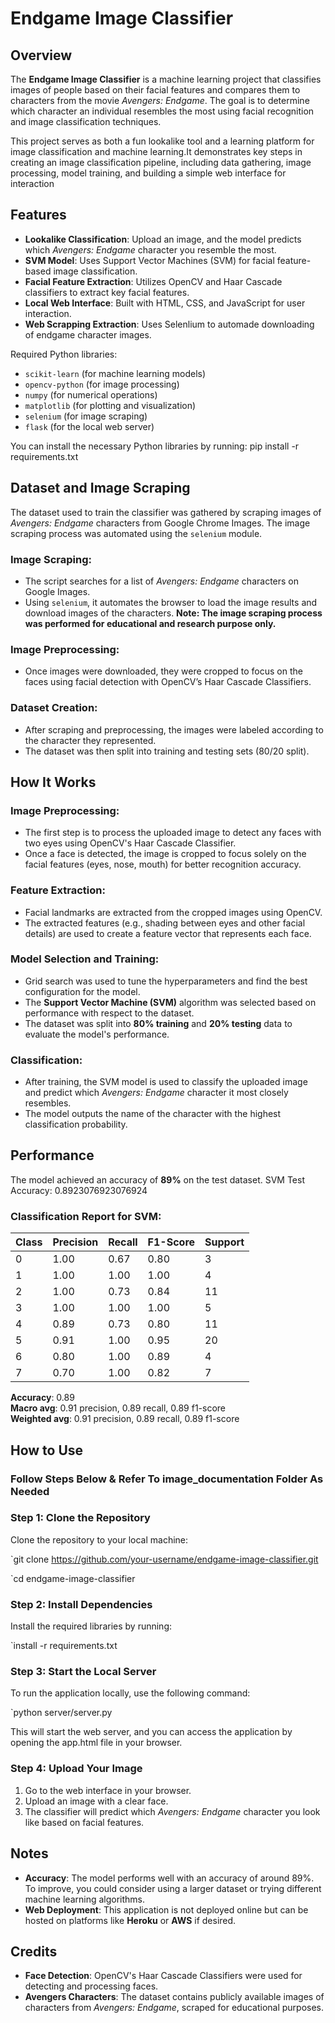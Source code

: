 # Endgame Image Classifier

## Overview

The **Endgame Image Classifier** is a machine learning project that classifies images of people based on their facial features and compares them to characters from the movie *Avengers: Endgame*. The goal is to determine which character an individual resembles the most using facial recognition and image classification techniques.

This project serves as both a fun lookalike tool and a learning platform for image classification and machine learning.It demonstrates key steps in creating an image classification pipeline, including data gathering, image processing, model training, and building a simple web interface for interaction

## Features

- **Lookalike Classification**: Upload an image, and the model predicts which *Avengers: Endgame* character you resemble the most.
- **SVM Model**: Uses Support Vector Machines (SVM) for facial feature-based image classification.
- **Facial Feature Extraction**: Utilizes OpenCV and Haar Cascade classifiers to extract key facial features.
- **Local Web Interface**: Built with HTML, CSS, and JavaScript for user interaction.
- **Web Scrapping Extraction**: Uses Selenlium to automade downloading of endgame character images.


Required Python libraries:
- `scikit-learn` (for machine learning models)
- `opencv-python` (for image processing)
- `numpy` (for numerical operations)
- `matplotlib` (for plotting and visualization)
- `selenium` (for image scraping)
- `flask` (for the local web server)

You can install the necessary Python libraries by running:
pip install -r requirements.txt


## Dataset and Image Scraping

The dataset used to train the classifier was gathered by scraping images of *Avengers: Endgame* characters from Google Chrome Images. The image scraping process was automated using the `selenium` module.

### Image Scraping:
- The script searches for a list of *Avengers: Endgame* characters on Google Images.
- Using `selenium`, it automates the browser to load the image results and download images of the characters.
**Note: The image scraping process was performed for educational and research purpose only.**

### Image Preprocessing:
- Once images were downloaded, they were cropped to focus on the faces using facial detection with OpenCV’s Haar Cascade Classifiers.

### Dataset Creation:
- After scraping and preprocessing, the images were labeled according to the character they represented.
- The dataset was then split into training and testing sets (80/20 split).

## How It Works

### Image Preprocessing:
- The first step is to process the uploaded image to detect any faces with two eyes using OpenCV's Haar Cascade Classifier.
- Once a face is detected, the image is cropped to focus solely on the facial features (eyes, nose, mouth) for better recognition accuracy.
  
### Feature Extraction:
- Facial landmarks are extracted from the cropped images using OpenCV.
- The extracted features (e.g., shading between eyes and other facial details) are used to create a feature vector that represents each face.

### Model Selection and Training:
- Grid search was used to tune the hyperparameters and find the best configuration for the model.
- The **Support Vector Machine (SVM)** algorithm was selected based on performance with respect to the dataset.
- The dataset was split into **80% training** and **20% testing** data to evaluate the model's performance.

### Classification:
- After training, the SVM model is used to classify the uploaded image and predict which *Avengers: Endgame* character it most closely resembles.
- The model outputs the name of the character with the highest classification probability.


## Performance

The model achieved an accuracy of **89%** on the test dataset.
SVM Test Accuracy: 0.8923076923076924

### Classification Report for SVM:

| Class | Precision | Recall | F1-Score | Support |
|-------|-----------|--------|----------|---------|
| 0     | 1.00      | 0.67   | 0.80     | 3       |
| 1     | 1.00      | 1.00   | 1.00     | 4       |
| 2     | 1.00      | 0.73   | 0.84     | 11      |
| 3     | 1.00      | 1.00   | 1.00     | 5       |
| 4     | 0.89      | 0.73   | 0.80     | 11      |
| 5     | 0.91      | 1.00   | 0.95     | 20      |
| 6     | 0.80      | 1.00   | 0.89     | 4       |
| 7     | 0.70      | 1.00   | 0.82     | 7       |

**Accuracy**: 0.89  
**Macro avg**: 0.91 precision, 0.89 recall, 0.89 f1-score  
**Weighted avg**: 0.91 precision, 0.89 recall, 0.89 f1-score


## How to Use

### Follow Steps Below & Refer To image_documentation Folder As Needed

### Step 1: Clone the Repository

Clone the repository to your local machine:

`git clone https://github.com/your-username/endgame-image-classifier.git

`cd endgame-image-classifier


### Step 2: Install Dependencies

Install the required libraries by running:

`install -r requirements.txt



### Step 3: Start the Local Server

To run the application locally, use the following command:

`python server/server.py


This will start the web server, and you can access the application by opening the app.html file in your browser.

### Step 4: Upload Your Image

1. Go to the web interface in your browser.
2. Upload an image with a clear face.
3. The classifier will predict which *Avengers: Endgame* character you look like based on facial features.



## Notes

- **Accuracy**: The model performs well with an accuracy of around 89%. To improve, you could consider using a larger dataset or trying different machine learning algorithms.
- **Web Deployment**: This application is not deployed online but can be hosted on platforms like **Heroku** or **AWS** if desired.


## Credits

- **Face Detection**: OpenCV's Haar Cascade Classifiers were used for detecting and processing faces.
- **Avengers Characters**: The dataset contains publicly available images of characters from *Avengers: Endgame*, scraped for educational purposes.

